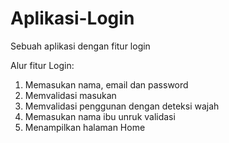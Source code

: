 # Aplikasi-Login
Sebuah aplikasi dengan fitur login

Alur fitur Login:
1. Memasukan nama, email dan password
2. Memvalidasi masukan
3. Memvalidasi penggunan dengan deteksi wajah
4. Memasukan nama ibu unruk validasi
5. Menampilkan halaman Home
